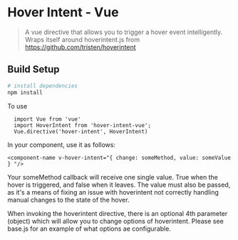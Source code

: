 # Hover Intent - Vue

> A vue directive that allows you to trigger a hover event intelligently. Wraps itself around hoverintent.js from https://github.com/tristen/hoverintent
## Build Setup
``` bash
# install dependencies
npm install
```
To use
``` 
  import Vue from 'vue'
  import HoverIntent from 'hover-intent-vue';
  Vue.directive('hover-intent', HoverIntent)
```
In your component, use it as follows: 
```
<component-name v-hover-intent="{ change: someMethod, value: someValue } "/>
```
Your someMethod callback will receive one single value. True when the hover is triggered, and false when it leaves. 
The value must also be passed, as it's a means of fixing an issue with hoverintent not correctly handling manual changes
to the state of the hover. 

When invoking the hoverintent directive, there is an optional 4th parameter (object) which will allow you to change options of hoverintent. Please see base.js for an example of what options ae configurable.  


